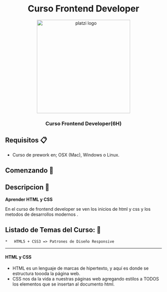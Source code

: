 
<div align="center">
  <h1>Curso Frontend Developer</h1>
  <img src="https://upload.wikimedia.org/wikipedia/commons/3/32/Platzi.jpg" alt="platzi logo" height="300px">
  <h3 style="font-weight:bold;" >Curso Frontend Developer(6H)</h3>
  <h5></h5>
</div>

## Requisitos :clipboard:

*   Curso de prework en; OSX (Mac), Windows o Linux.

## Comenzando 🚀

## Descripcion :notebook:

**Aprender HTML y CSS**
<p>En el curso de frontend developer se ven los inicios de html y css y los metodos de desarrollos modernos . </p>

## Listado de Temas del Curso: 💯
    *   HTML5 + CSS3 => Patrones de Diseño Responsive 
---
#### **HTML y CSS**
*   HTML es un lenguaje de marcas de hipertexto, y aquí es donde se estructura toooda la página web. 
*   CSS nos da la vida a nuestras páginas web agregando estilos a TODOS los elementos que se insertan al documento html.